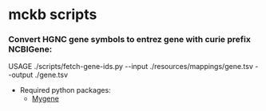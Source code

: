 # mckb scripts

### Convert HGNC gene symbols to entrez gene with curie prefix NCBIGene:


USAGE ./scripts/fetch-gene-ids.py --input ./resources/mappings/gene.tsv --output ./gene.tsv


* Required python packages:
    * [Mygene](http://mygene-py.readthedocs.org/en/latest/)

